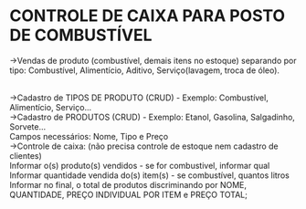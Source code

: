 # CONTROLE DE CAIXA PARA POSTO DE COMBUSTÍVEL

->Vendas de produto (combustível, demais itens no estoque) separando por tipo: Combustível, Alimentício, Aditivo, Serviço(lavagem, troca de óleo).<br><br>

->Cadastro de TIPOS DE PRODUTO (CRUD) 	- Exemplo: Combustível, Alimentício, Serviço...<br>
->Cadastro de PRODUTOS (CRUD) 		- Exemplo: Etanol, Gasolina, Salgadinho, Sorvete...<br>
	Campos necessários: Nome, Tipo e Preço<br>
->Controle de caixa: (não precisa controle de estoque nem cadastro de clientes)<br>
	Informar o(s) produto(s) vendidos - se for combustivel, informar qual<br>
	Informar quantidade vendida do(s) item(s) - se combustível, quantos litros<br>
	Informar no final, o total de produtos discriminando por NOME, QUANTIDADE, PREÇO INDIVIDUAL POR ITEM e PREÇO TOTAL;
